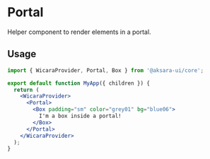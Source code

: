 # Portal

Helper component to render elements in a portal.

## Usage

```jsx
import { WicaraProvider, Portal, Box } from '@aksara-ui/core';

export default function MyApp({ children }) {
  return (
    <WicaraProvider>
      <Portal>
        <Box padding="sm" color="grey01" bg="blue06">
          I'm a box inside a portal!
        </Box>
      </Portal>
    </WicaraProvider>
  );
}
```
